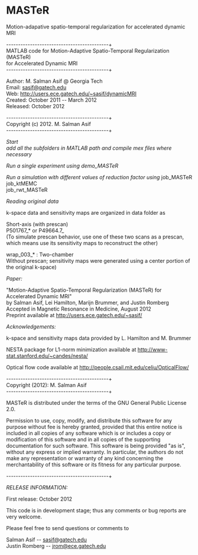 MASTeR
======

Motion-adapative spatio-temporal regularization for accelerated dynamic MRI


-------------------------------------------+  
 MATLAB code for Motion-Adaptive Spatio-Temporal Regularization (MASTeR)  
 for Accelerated Dynamic MRI  
-------------------------------------------+  
  
 Author: M. Salman Asif @ Georgia Tech  
 Email: sasif@gatech.edu  
 Web: http://users.ece.gatech.edu/~sasif/dynamicMRI  
 Created: October 2011 -- March 2012  
 Released: October 2012  
  
-------------------------------------------+  
 Copyright (c) 2012.  M. Salman Asif   
-------------------------------------------+  

*Start*  
*add all the subfolders in MATLAB path and compile mex files where necessary*   

*Run a single experiment using demo_MASTeR*   

*Run a simulation with different values of reduction factor using* 
job_MASTeR   
job_ktMEMC  
job_rwt_MASTeR  

*Reading original data*   

k-space data and sensitivity maps are organized in data folder as   
  
Short-axis (with prescan)     
P501767_* or  P49664.7_    
(To simulate prescan behavior, use one of these two scans as a prescan, which means use its sensitivity maps to reconstruct the other)  

wrap_003_*    : Two-chamber  
Without prescan; sensitivity maps were generated using a center portion of the original k-space)  

*Paper:*   

"Motion-Adaptive Spatio-Temporal Regularization (MASTeR) for Accelerated Dynamic MRI"   
by Salman Asif, Lei Hamilton, Marijn Brummer, and Justin Romberg   
Accepted in Magnetic Resonance in Medicine, August 2012   
Preprint available at http://users.ece.gatech.edu/~sasif/   

*Acknowledgements:*  

k-space and sensitivity maps data provided by L. Hamilton and M. Brummer 

NESTA package for L1-norm minimization available at http://www-stat.stanford.edu/~candes/nesta/   

Optical flow code available at http://people.csail.mit.edu/celiu/OpticalFlow/   

-------------------------------------------+  
 Copyright (2012): M. Salman Asif  
-------------------------------------------+  

MASTeR is distributed under the terms of the GNU General Public License 2.0.
 
Permission to use, copy, modify, and distribute this software for any purpose without fee is hereby granted, 
provided that this entire notice is included in all copies of any software which is or includes a copy or 
modification of this software and in all copies of the supporting documentation for such software.
This software is being provided "as is", without any express or implied warranty.  In particular, 
the authors do not make any representation or warranty of any kind concerning the merchantability of this 
software or its fitness for any particular purpose.

-------------------------------------------+   


*RELEASE INFORMATION:*   

First release: October 2012  

This code is in development stage; thus any comments or bug reports are very welcome.  

Please feel free to send questions or comments to  

Salman Asif -- sasif@gatech.edu  
Justin Romberg -- jrom@ece.gatech.edu

